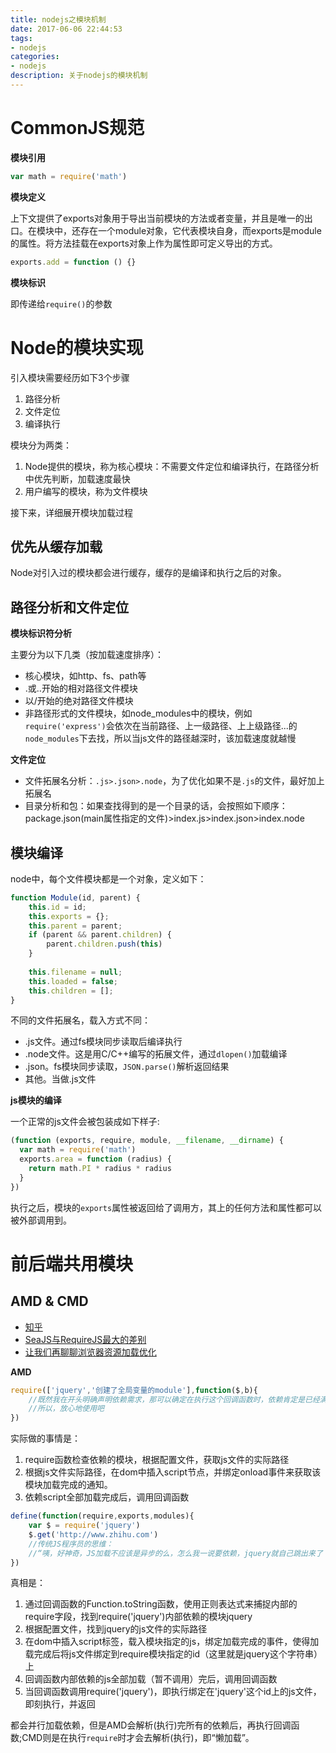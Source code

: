 ```yaml
---
title: nodejs之模块机制
date: 2017-06-06 22:44:53
tags:
- nodejs
categories:
- nodejs
description: 关于nodejs的模块机制
---
```


# CommonJS规范
**模块引用**

```javascript
var math = require('math')
```
**模块定义**

上下文提供了exports对象用于导出当前模块的方法或者变量，并且是唯一的出口。在模块中，还存在一个module对象，它代表模块自身，而exports是module的属性。将方法挂载在exports对象上作为属性即可定义导出的方式。

```javascript
exports.add = function () {}
```

**模块标识**

即传递给``require()``的参数

# Node的模块实现
引入模块需要经历如下3个步骤

1. 路径分析
2. 文件定位
3. 编译执行

模块分为两类：

1. Node提供的模块，称为核心模块：不需要文件定位和编译执行，在路径分析中优先判断，加载速度最快
2. 用户编写的模块，称为文件模块

接下来，详细展开模块加载过程

## 优先从缓存加载
Node对引入过的模块都会进行缓存，缓存的是编译和执行之后的对象。

## 路径分析和文件定位
**模块标识符分析**

主要分为以下几类（按加载速度排序）：

* 核心模块，如http、fs、path等
* .或..开始的相对路径文件模块
* 以/开始的绝对路径文件模块
* 非路径形式的文件模块，如node_modules中的模块，例如``require('express')``会依次在当前路径、上一级路径、上上级路径...的``node_modules``下去找，所以当js文件的路径越深时，该加载速度就越慢

**文件定位**

* 文件拓展名分析：``.js>.json>.node``，为了优化如果不是``.js``的文件，最好加上拓展名
* 目录分析和包：如果查找得到的是一个目录的话，会按照如下顺序：package.json(main属性指定的文件)>index.js>index.json>index.node

## 模块编译
node中，每个文件模块都是一个对象，定义如下：

```javascript
function Module(id, parent) {
	this.id = id;
	this.exports = {};
	this.parent = parent;
	if (parent && parent.children) {
		parent.children.push(this)
	}
	
	this.filename = null;
	this.loaded = false;
	this.children = [];
}
```

不同的文件拓展名，载入方式不同：

* .js文件。通过fs模块同步读取后编译执行
* .node文件。这是用C/C++编写的拓展文件，通过``dlopen()``加载编译
* .json。fs模块同步读取，``JSON.parse()``解析返回结果
* 其他。当做.js文件

**js模块的编译**

一个正常的js文件会被包装成如下样子:

```javascript
(function (exports, require, module, __filename, __dirname) {
  var math = require('math')
  exports.area = function (radius) {
    return math.PI * radius * radius
  }
})
```

执行之后，模块的``exports``属性被返回给了调用方，其上的任何方法和属性都可以被外部调用到。

# 前后端共用模块
## AMD & CMD
* [知乎](https://www.zhihu.com/question/20342350)
* [SeaJS与RequireJS最大的差别](https://www.douban.com/note/283566440/)
* [让我们再聊聊浏览器资源加载优化](http://qingbob.com/let-us-talk-about-resource-load/)

**AMD**

```javascript
require(['jquery','创建了全局变量的module'],function($,b){
	//既然我在开头明确声明依赖需求，那可以确定在执行这个回调函数时，依赖肯定是已经满足了
	//所以，放心地使用吧
})
```

实际做的事情是：

1. require函数检查依赖的模块，根据配置文件，获取js文件的实际路径
2. 根据js文件实际路径，在dom中插入script节点，并绑定onload事件来获取该模块加载完成的通知。
3. 依赖script全部加载完成后，调用回调函数

```javascript
define(function(require,exports,modules){
	var $ = require('jquery')
	$.get('http://www.zhihu.com')
	//传统JS程序员的思维：
	//“咦，好神奇，JS加载不应该是异步的么，怎么我一说要依赖，jquery就自己跳出来了？”
})
```

真相是：

1. 通过回调函数的Function.toString函数，使用正则表达式来捕捉内部的require字段，找到require('jquery')内部依赖的模块jquery
2. 根据配置文件，找到jquery的js文件的实际路径
3. 在dom中插入script标签，载入模块指定的js，绑定加载完成的事件，使得加载完成后将js文件绑定到require模块指定的id（这里就是jquery这个字符串）上
4. 回调函数内部依赖的js全部加载（暂不调用）完后，调用回调函数
5. 当回调函数调用require('jquery')，即执行绑定在'jquery'这个id上的js文件，即刻执行，并返回


都会并行加载依赖，但是AMD会解析(执行)完所有的依赖后，再执行回调函数;CMD则是在执行``require``时才会去解析(执行)，即“懒加载”。